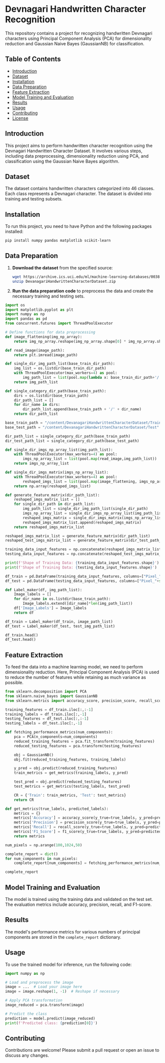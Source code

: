 # Devnagari Handwritten Character Recognition

This repository contains a project for recognizing handwritten Devnagari characters using Principal Component Analysis (PCA) for dimensionality reduction and Gaussian Naive Bayes (GaussianNB) for classification.

## Table of Contents

- [Introduction](#introduction)
- [Dataset](#dataset)
- [Installation](#installation)
- [Data Preparation](#data-preparation)
- [Feature Extraction](#feature-extraction)
- [Model Training and Evaluation](#model-training-and-evaluation)
- [Results](#results)
- [Usage](#usage)
- [Contributing](#contributing)
- [License](#license)

## Introduction

This project aims to perform handwritten character recognition using the Devnagari Handwritten Character Dataset. It involves various steps, including data preprocessing, dimensionality reduction using PCA, and classification using the Gaussian Naive Bayes algorithm.

## Dataset

The dataset contains handwritten characters categorized into 46 classes. Each class represents a Devnagari character. The dataset is divided into training and testing subsets.

## Installation

To run this project, you need to have Python and the following packages installed:

```bash
pip install numpy pandas matplotlib scikit-learn
```

## Data Preparation

1. **Download the dataset** from the specified source:
    ```bash
    wget https://archive.ics.uci.edu/ml/machine-learning-databases/00389/DevanagariHandwrittenCharacterDataset.zip
    unzip DevanagariHandwrittenCharacterDataset.zip
    ```

2. **Run the data preparation code** to preprocess the data and create the necessary training and testing sets.

```python
import os
import matplotlib.pyplot as plt
import numpy as np
import pandas as pd
from concurrent.futures import ThreadPoolExecutor

# Define functions for data preprocessing
def image_flattening(img_np_array):
    return img_np_array.reshape(img_np_array.shape[0] * img_np_array.shape[1],)

def read_image(image_path):
    return plt.imread(image_path)

def single_dir_img_path_list(base_train_dir_path):
    img_list = os.listdir(base_train_dir_path)
    with ThreadPoolExecutor(max_workers=4) as pool:
        img_path_list = list(pool.map(lambda x: base_train_dir_path+'/'+x, img_list))
    return img_path_list

def single_category_dir_path(base_train_path):
    dirs = os.listdir(base_train_path)
    dir_path_list = []
    for dir_name in dirs:
        dir_path_list.append(base_train_path + '/' + dir_name)
    return dir_path_list

base_train_path = "/content/DevanagariHandwrittenCharacterDataset/Train"
base_test_path = "/content/DevanagariHandwrittenCharacterDataset/Test"

dir_path_list = single_category_dir_path(base_train_path)
dir_test_path_list = single_category_dir_path(base_test_path)

def single_dir_imgs_np_array_list(img_path_list):
    with ThreadPoolExecutor(max_workers=4) as pool:
        imgs_np_array_list = list(pool.map(read_image,img_path_list))
    return imgs_np_array_list

def single_dir_imgs_matrix(imgs_np_array_list):
    with ThreadPoolExecutor(max_workers=4) as pool:
        reshaped_imgs_list = list(pool.map(image_flattening, imgs_np_array_list))
    return np.array(reshaped_imgs_list)

def generate_feature_matrix(dir_path_list):
    reshaped_imgs_matrix_list = []
    for single_dir_path in dir_path_list:
        img_path_list = single_dir_img_path_list(single_dir_path)
        imgs_np_array_list = single_dir_imgs_np_array_list(img_path_list)
        reshaped_imgs_matrix = single_dir_imgs_matrix(imgs_np_array_list)
        reshaped_imgs_matrix_list.append(reshaped_imgs_matrix)
    return reshaped_imgs_matrix_list

reshaped_imgs_matrix_list = generate_feature_matrix(dir_path_list)
reshaped_test_imgs_matrix_list = generate_feature_matrix(dir_test_path_list)

training_data_input_features = np.concatenate(reshaped_imgs_matrix_list)
testing_data_input_features = np.concatenate(reshaped_test_imgs_matrix_list)

print(f'Shape of Training Data: {training_data_input_features.shape}')
print(f'Shape of Training Data: {testing_data_input_features.shape}')

df_train = pd.DataFrame(training_data_input_features, columns=["Pixel_" + str(i) for i in range(1, training_data_input_features.shape[1] + 1)])
df_test = pd.DataFrame(testing_data_input_features, columns=["Pixel_"+str(i) for i in range(1,testing_data_input_features.shape[1]+1)])

def Label_maker(df, img_path_list):
    Image_labels = []
    for dir_name in os.listdir(base_train_path):
        Image_labels.extend([dir_name]*len(img_path_list))
    df['Image_Labels'] = Image_labels
    return df

df_train = Label_maker(df_train, image_path_list)
df_test = Label_maker(df_test, test_img_path_list)

df_train.head()
df_test.head()
```

## Feature Extraction

To feed the data into a machine learning model, we need to perform dimensionality reduction. Here, Principal Component Analysis (PCA) is used to reduce the number of features while retaining as much variance as possible.

```python
from sklearn.decomposition import PCA
from sklearn.naive_bayes import GaussianNB
from sklearn.metrics import accuracy_score, precision_score, recall_score, f1_score

training_features = df_train.iloc[:,:-1]
training_labels = df_train.iloc[:,-1]
testing_features = df_test.iloc[:,:-1]
testing_labels = df_test.iloc[:,-1]

def fetching_performance_metrics(num_components):
    pca = PCA(n_components=num_components)
    reduced_training_features = pca.fit_transform(training_features)
    reduced_testing_features = pca.transform(testing_features)

    obj = GaussianNB()
    obj.fit(reduced_training_features, training_labels)

    y_pred = obj.predict(reduced_training_features)
    train_metrics = get_metrics(training_labels, y_pred)

    test_pred = obj.predict(reduced_testing_features)
    test_metrics = get_metrics(testing_labels, test_pred)

    CR = {'Train': train_metrics, 'Test': test_metrics}
    return CR

def get_metrics(true_labels, predicted_labels):
    metrics = {}
    metrics['Accuracy'] = accuracy_score(y_true=true_labels, y_pred=predicted_labels)
    metrics['Precision'] = precision_score(y_true=true_labels, y_pred=predicted_labels, average='macro')
    metrics['Recall'] = recall_score(y_true=true_labels, y_pred=predicted_labels, average='macro')
    metrics['F1_Score'] = f1_score(y_true=true_labels, y_pred=predicted_labels, average='macro')
    return metrics

num_pixels = np.arange(100,1024,50)

complete_report = dict()
for num_components in num_pixels:
    complete_report[num_components] = fetching_performance_metrics(num_components)

complete_report
```

## Model Training and Evaluation

The model is trained using the training data and validated on the test set. The evaluation metrics include accuracy, precision, recall, and F1-score.

## Results

The model's performance metrics for various numbers of principal components are stored in the `complete_report` dictionary.

## Usage

To use the trained model for inference, run the following code:

```python
import numpy as np

# Load and preprocess the image
image = ...  # Load your image here
image = image.reshape(1, -1)  # Reshape if necessary

# Apply PCA transformation
image_reduced = pca.transform(image)

# Predict the class
prediction = model.predict(image_reduced)
print(f'Predicted class: {prediction[0]}')
```

## Contributing

Contributions are welcome! Please submit a pull request or open an issue to discuss any changes.

